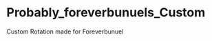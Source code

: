 Probably_foreverbunuels_Custom
==============================

Custom Rotation made for Foreverbunuel
